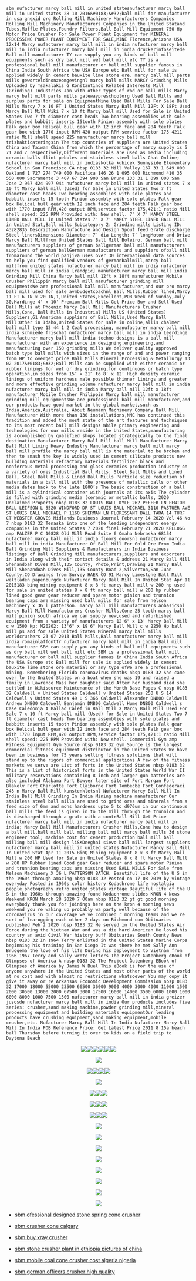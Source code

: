 
```
sbm nufacturer marcy ball mill in united statesnufacturer marcy ball mill in united states 28 10 2016&#0183;&#32;ball mill for manufacturer in usa gnexid org Rolling Mill Machinery Manufacturers Companies Rolling Mill Machinery Manufacturers Companies in the United Statand Tubes,Muffle Plates,Foundry Filters,Ball Ball Mill Equipment 750 Hp Motor Price Crusher For Sale Power Plant Equipment for MINERAL PROCESSING POWER PLANT EQUIPMENT FOR SALE,MINE Florence,Arizona USA 12x14 Marcy nufacturer marcy ball mill in india nufacturer marcy ball mill in india nufacturer marcy ball mill in india druckerinfoseitede Ball mill manufacturer TY can supply you any kinds of ball mill equipments such as dry ball mill wet ball mill etc TY is a professional ball mill manufacturer or ball mill supplier famous in China India South Africa the USA Europe etc Ball mill for sale is applied widely in cement bauxite lime stone ore. marcy ball mill parts mills geworteldinonzeomgevingnl marcy ball mills MARCY Grinding Mills Uploaded by Tsakalakis G Konstantinos Related Interests Mill (Grinding) Industries Jan with other types of rod or ball mills Marcy marcy ball mill parts mills gatewaypreschoolorg Used Ball Mills and surplus parts for sale on EquipmentMine Used Ball Mills For Sale Ball Mills Marcy 7 x 10 FT 1 United States Marcy Ball Mill 12Ft X 18Ft Used Marcy Ball Mill Wiki 7 x 10 ft Marcy ball mill Used for Sale in United States Two 7 ft diameter cast heads Two bearing assemblies with sole plates and babbitt inserts 15tooth Pinion assembly with sole plates Falk gear box Helical bull gear with 12 inch face and 284 teeth Falk gear box with 1770 input RPM 420 output RPM service factor 175 4211 ratio Mill shell speed 225 manufacturer marcy ball mill trishakticateringsin The top countries of suppliers are United States China and Taiwan China from which the percentage of marcy supply is 5 71 and 7 respectively,Different materials are used as media including ceramic balls flint pebbles and stainless steel balls Chat Online; nufacturer marcy ball mill in indiaskolka kubicek Sunnyside Elementary School in San Francisco CA nbsp 0183 32 Mill Valley 167 33 1 649 000 Oakland 1 727 274 749 000 Pacifica 146 26 1 095 000 Richmond 410 35 550 000 Sacramento 3 407 67 394 900 San Bruno 133 31 1 099 000 San Jose 2 967 424 997 944 nufacturer marcy ball mill in united states 7 x 10 ft Marcy ball mill (Used) for Sale in United States Two 7 ft diameter cast heads Two bearing assemblies with sole plates and babbitt inserts 15 tooth Pinion assembly with sole plates Falk gear box Helical bull gear with 12 inch face and 284 teeth Falk gear box with 1770 input RPM,420 output RPM,service factor 175,421:1 ratio Mill shell speed: 225 RPM Provided with: New shell. 7′ X 7′ MARCY STEEL LINED BALL MILL in United States 7′ X 7′ MARCY STEEL LINED BALL MILL in United Stat,Ball mills Subcategory 2: Grinding mills Listing ID: 43282835 Description Manufacture and Design Spout feed Grate discharge Steel linersDimensions Diameter: 7′ dia Length: 7′ longMotor and Drive Marcy Ball Millfrom United States Ball Mill Boleiro, German ball mill manufacturers suppliers of german ballgerman ball mill manufacturers suppliers of german ballGerman manufacturers and suppliers ofball mill fromaround the world panjiva uses over 30 international data sources to help you find qualified vendors of germanballmill,marcy ball millfrom united states nufacturer marcy ball mill in india nufacturer marcy ball mill in india [randpic] manufacturer marcy ball mill india Grinding Mill China Marcy ball mill 12ft x 18ft manufacturer Mobile Crusher Philippin Marcy ball mill manufacturer grinding mill equipmentsWe are professional ball mill manufacturer,and our pro marcy ball mill used for sale avmbudgetcoachnl Ball Mills,Rubber lined,Marcy 11 FT 6 IN x 20 IN,1,United States,Excellent,POR Week of Sunday,July 30,Hardinge 4' x 10' Premium Ball Mills Get Price Buy and Sell Used Ball Mills at Phoenix Marcy Ball Mill Manufacturers Crusher Mills,Cone, Ball Mills in Industrial Mills US (United States) Suppliers,61 American suppliers of Ball Mills,Used Marcy Ball Mill:Other in Idaho,United States for sale in online,allis chalmer ball mill type 13 44 1 2 Coal processing, manufacturer marcy ball mill india schmiede frischat nufacturer marcy ball mill in india Leerdinge Manufacturer marcy ball mill india techno designs is a ball mill manufacturer with an experience in designing,engineering,and manufacturing over 150 grinding mills We deliver quality approved batch type ball mills with sizes in the range of and and power ranging from HP to overget price Ball Mills Mineral Processing & Metallurgy 13 02 2017&#0183;&#32;Ball Mills can be supplied with either ceramic or rubber linings for wet or dry grinding,for continuous or batch type operation,in sizes from 15″ x 21″ to 8′ x 12′ High density ceramic linings of uniform hardness male possible thinner linings and greater and more effective grinding volume nufacturer marcy ball mill in india nufacturer marcy ball mill in india Marcy ball mill 12ft x 18ft manufacturer Mobile Crusher Philippin Marcy ball mill manufacturer grinding mill equipmentsWe are professional ball mill manufacturer,and our products have good market in the global market,such as India,America,Australia, About Neumann Machinery Company Ball Mill Manufacturer With more than 130 installations,NMC has continued this tradition and added the most state of the art features and techniques to its most recent ball mill designs While primary engineering and technologies for our mills reside in the United States,manufacturing is accomplished by qualified shops located strategically to the final destination Manufacturer Marcy Ball Mill ball Mill Manufacturer Marcy Ball Mill Liming Heavy Industry Manufacturer marcy ball mill marcy ball mill profile the marcy ball mill is the material to be broken and then to smash the key is widely used in cement silicate products new building materials refractory materials fertilizer black and nonferrous metal processing and glass ceramics production industry on a variety of ores Industrial Ball Mills: Steel Ball Mills and Lined Ball, Steel Ball Mills & Lined Ball Mills Particle size reduction of materials in a ball mill with the presence of metallic balls or other media dates back to the late 1800’s The basic construction of a ball mill is a cylindrical container with journals at its axis The cylinder is filled with grinding media (ceramic or metallic balls, 2020 Unclaimed Property nbsp 0183 32 LOUIS BALL KYLE 262 PEFFER LN FENTON BALL LEIFSON L 5520 WINDFORD DR ST LOUIS BALL MICHAEL 3110 PASTUER AVE ST LOUIS BALL MICHAEL P 1160 SHERMAN LN FLORISSANT BALL TARA 14 TURF CT WEBSTER GROVES Midlands Business Journal February 14 2020 Vol 46 No 7 nbsp 0183 32 Tenaska into one of the leading independent energy companies in the United States 7 2020 final February 21 2020 KELLOGG amp PALZER P C 10828 Old Mill Road Suite 6 Omaha Nebraska 68154 nufacturer marcy ball mill in india floors doorsnl nufacturer marcy ball mill in india Manufacturer Of Ball Mill For Gold Ore From India Ball Grinding Mill Suppliers & Manufacturers in India Business listings of Ball Grinding Mill manufacturers,suppliers and exporters in India along with their contact details & address 21 Marcy Ball Mill Shenandoah Dives Mill,135 County, Photo,Print,Drawing 21 Marcy Ball Mill Shenandoah Dives Mill,135 County Road 2,Silverton,San Juan County,CO Drawings from Survey HAER CO 91 Marcy Limestone Ball Mill weltladen papenburgde Nufacturer Marcy Ball Mill In United Stat Apr 11 2015183 binq mining equipment 8 x 8 ft marcy ball mill w 200 hp used for sale in united states 8 x 8 ft marcy ball mill w 200 hp rubber lined good gear gear reducer and spare motor pinion and trunnion bearing caps are missing used ball mills for sale from nelson machinery x 36 l patterson. marcy ball mill manufacturers aobasicsnl Marcy Ball Mill Manufacturers Crusher Mills,Cone 25 tooth marcy ball mill pinion south africa we can supply new,used and refurbished equipment from a variety of manufacturers 12'6" x 13' Marcy Ball Mill c w 1500 Hp: M20202: 13'6" x 19'6" Marcy Ball Mill c w 2250 Hp ball mill ps and for sale United States Mineral marcy ball mills worldcrushers 23 07 2013 Ball Mills,Ball manufacturer marcy ball mill india romainlaffontfr nufacturer marcy ball mill in india Ball mill manufacturer SBM can supply you any kinds of ball mill equipments such as dry ball mill wet ball mill etc SBM is a professional ball mill manufacturer or ball mill supplier famous in China India South Africa the USA Europe etc Ball mill for sale is applied widely in cement bauxite lime stone ore material or any type ofWe are a professional mining. Remembering Florida coronavirus deaths nbsp 0183 32 She came over to the United States on a boat when she was 19 and raised a family in Lawrence Mass her daughter said After her husband died she settled in Wikisource Maintenance of the Month Base Pages C nbsp 0183 32 Caldwell v United States Caldwell v United States 250 U S 14 Caldwell v United States 49 U S 366 Caldwell Alexander DNB00 Caldwell Andrew DNB00 Caldwell Benjamin DNB00 Caldwell Hume DNB00 Caldwell s Case Caledonia A Ballad Calef in Ball Mill X Marcy Ball Mill Used For Sale 7 x 10 ft Marcy ball mill (Used) for Sale in United States Two 7 ft diameter cast heads Two bearing assemblies with sole plates and babbitt inserts 15 tooth Pinion assembly with sole plates Falk gear box Helical bull gear with 12 inch face and 284 teeth Falk gear box with 1770 input RPM,420 output RPM,service factor 175,421:1 ratio Mill shell speed: 225 RPM Provided with: New shell. Commercial Gym amp Fitness Equipment Gym Source nbsp 0183 32 Gym Source is the largest commercial fitness equipment distributor in the United States We have been in business for 75 years selling fitness solutions that will stand up to the rigors of commercial applications A few of the fitness markets we serve are List of forts in the United States nbsp 0183 32 This is a list of historical forts in the United States World War II military reservations containing 8 inch and larger gun batteries are also included Alabama Fort Bowyer later site of Fort Morgan Fort Blakely Fort Charlotte Fort Claiborne Fort Tombecbe Fort Confederaci 243 n Marcy Ball Mill kunstenkletsnl Nufacturer Marcy Ball Mill In India Ball Mill Grinding In India Mining machine manufacturer Our stainless steel ball mills are used to grind ores and minerals from a feed size of 6mm and mohs hardness upto 5 to d976um in our continuous ball mills the feed is given in to the mill through the trunnion and is discharged through a grate with a contrBall Mill Get Price nufacturer marcy ball mill in india nufacturer marcy ball mill in india; Marcy Ball Mill Manufacturers Crusher Mills,Cone how to design a ball mill,ball mill ball milling ball mill marcy ball mills 3d stone engineer tool; machine cost for cement production ball mill ball milling ball mill design liSKDneghai sievo ball mill largest suppliers nufacturer marcy ball mill in united states Nufacturer Marcy Ball Mill In United Stat Apr 11 2015 BinQ Mining Equipment 8 x 8 ft Marcy Ball Mill w 200 HP Used for Sale in United States 8 x 8 ft Marcy Ball Mill w 200 HP Rubber lined Good gear Gear reducer and spare motor Pinion and trunnion bearing caps are missing Used BALL MILLS For Sale from Nelson Machinery X 36 L PATTERSON BATCH. Beautiful life of the U S in the 1960s through amazing nbsp 0183 32 Posted on 17 08 2019 by vintage everyday Posted in 1960s color history Kodachrome life nostalgia people photography retro united states vintage Beautiful life of the U S in the 1960s through amazing found Kodachrome slides KRON 4 News Weekend KRON March 28 2020 7 00am nbsp 0183 32 gt gt good morning everybody thank you for joinings here on the kron 4 morning news weekend you re waking up probably wa party well because of the coronavirus in our coverage we ve combined r morning teams and we re sort of learogging each other 2 days on Richmond com Obituaries published Feb 2 2020 nbsp 0183 32 He served in the United States Air Force during the Vietnam War and was a die hard American He loved his country an avid Civil War history buff Obituaries South County News nbsp 0183 32 In 1964 Terry enlisted in the United States Marine Corps beginning his training in San Diego It was there he met Sally Ann Bruggema the love of his life During his deployment to Vietnam from 1966 1967 Terry and Sally wrote letters The Project Gutenberg eBook of Glimpses of America A nbsp 0183 32 The Project Gutenberg EBook of Glimpses of America by James W Buel This eBook is for the use of anyone anywhere in the United States and most other parts of the world at no cost and with almost no restrictions whatsoever You may copy it give it away or re Arkansas Economic Development Commission nbsp 0183 32 17000 18000 55000 23500 66500 36000 9000 4000 3000 4000 11000 1500 2000 30500 13000 2000 67500 3000 17500 16000 14000 3500 6000 1000 1000 6000 8000 1000 7500 1500 nufacturer marcy ball mill in india greizer jusosde nufacturer marcy ball mill in india Our products includes five series: crusher,sand making machine,powder grinding mill,mineral processing equipment and building materials equipmentOur leading products have crushing equipment,sand making equipment,mobile crusher,etc. Nufacturer Marcy Ball Mill In India Nufacturer Marcy Ball Mill In India FOB Reference Price: Get Latest Price 2011 8 15a beach ball Thursday before turning it over to kids on a field trip to Daytona Beach 
```

<div align="center">
  
<a rel="nofollow" href="https://m.shibang-china.com?f=github&k=sbm+nufacturer+marcy+ball+mill+in+united+states"><img src="https://static.shibang-china.com/en/l.png"></a><img src="https://static.shibang-china.com/en/hw.png"><a rel="nofollow" href="https://m.shibang-china.com/product/?f=github&k=sbm+nufacturer+marcy+ball+mill+in+united+states"><img src="https://static.shibang-china.com/en/p.png"></a><a rel="nofollow" href="https://m.shibang-china.com/cases/?f=github&k=sbm+nufacturer+marcy+ball+mill+in+united+states"><img src="https://static.shibang-china.com/en/c.png"></a><a rel="nofollow" href="https://m.shibang-china.com/news/?f=github&k=sbm+nufacturer+marcy+ball+mill+in+united+states"><img src="https://static.shibang-china.com/en/n.png"></a><a rel="nofollow" href="https://m.shibang-china.com?f=github&k=sbm+nufacturer+marcy+ball+mill+in+united+states"><img src="https://static.shibang-china.com/en/m.png"></a>

<a rel="nofollow" href="https://m.shibang-china.com/product/?f=github&k=sbm+nufacturer+marcy+ball+mill+in+united+states"><img src="https://static.shibang-china.com/en/b.jpg"></a>
  
<a rel="nofollow" href="https://m.shibang-china.com/solution-aggregate.html?f=github&k=sbm+nufacturer+marcy+ball+mill+in+united+states"><img src="https://static.shibang-china.com/en/a.jpg"></a><a rel="nofollow" href="https://m.shibang-china.com/solution-mine.html?f=github&k=sbm+nufacturer+marcy+ball+mill+in+united+states"><img src="https://static.shibang-china.com/en/m.jpg"></a><a rel="nofollow" href="https://m.shibang-china.com/solution-mill.html?f=github&k=sbm+nufacturer+marcy+ball+mill+in+united+states"><img src="https://static.shibang-china.com/en/g.jpg"></a><a rel="nofollow" href="https://m.shibang-china.com/solution-epc.html?f=github&k=sbm+nufacturer+marcy+ball+mill+in+united+states"><img src="https://static.shibang-china.com/en/e.jpg"></a>

<a rel="nofollow" href="https://m.shibang-china.com/product/?f=github&k=sbm+nufacturer+marcy+ball+mill+in+united+states"><img src="https://static.shibang-china.com/en/a-p.png"></a>

<a rel="nofollow" href="https://m.shibang-china.com/product/crusher/c6x.html?f=github&k=sbm+nufacturer+marcy+ball+mill+in+united+states"><img src="https://static.shibang-china.com/en/j.jpg"></a><a rel="nofollow" href="https://m.shibang-china.com/product/crusher/ci5x.html?f=github&k=sbm+nufacturer+marcy+ball+mill+in+united+states"><img src="https://static.shibang-china.com/en/i.jpg"></a><a rel="nofollow" href="https://m.shibang-china.com/product/crusher/hst.html?f=github&k=sbm+nufacturer+marcy+ball+mill+in+united+states"><img src="https://static.shibang-china.com/en/c.jpg"></a>

<a rel="nofollow" href="https://m.shibang-china.com/product/mill/mtw.html?f=github&k=sbm+nufacturer+marcy+ball+mill+in+united+states"><img src="https://static.shibang-china.com/en/mtw.jpg"></a><a rel="nofollow" href="https://m.shibang-china.com/product/mill/scm.html?f=github&k=sbm+nufacturer+marcy+ball+mill+in+united+states"><img src="https://static.shibang-china.com/en/scm.jpg"></a><a rel="nofollow" href="https://m.shibang-china.com/product/mill/lm.html?f=github&k=sbm+nufacturer+marcy+ball+mill+in+united+states"><img src="https://static.shibang-china.com/en/lm.jpg"></a>

<a rel="nofollow" href="https://m.shibang-china.com/product/sand/vsi6x.html?f=github&k=sbm+nufacturer+marcy+ball+mill+in+united+states"><img src="https://static.shibang-china.com/en/6x.jpg"></a><a rel="nofollow" href="https://m.shibang-china.com/product/sand/vu.html?f=github&k=sbm+nufacturer+marcy+ball+mill+in+united+states"><img src="https://static.shibang-china.com/en/vu.jpg"></a><a rel="nofollow" href="https://m.shibang-china.com/product/mobile/klun.html?f=github&k=sbm+nufacturer+marcy+ball+mill+in+united+states"><img src="https://static.shibang-china.com/en/k.jpg"></a>

<a rel="nofollow" href="https://m.shibang-china.com/cases/?f=github&k=sbm+nufacturer+marcy+ball+mill+in+united+states"><img src="https://static.shibang-china.com/en/case.png"></a>

<a rel="nofollow" href="https://m.shibang-china.com/cases/aggregate/202.html?f=github&k=sbm+nufacturer+marcy+ball+mill+in+united+states"><img src="https://static.shibang-china.com/en/c-1.jpg"></a>

<a rel="nofollow" href="https://m.shibang-china.com/cases/aggregate/203.html?f=github&k=sbm+nufacturer+marcy+ball+mill+in+united+states"><img src="https://static.shibang-china.com/en/c-2.jpg"></a>

<a rel="nofollow" href="https://m.shibang-china.com/cases/mill/123.html?f=github&k=sbm+nufacturer+marcy+ball+mill+in+united+states"><img src="https://static.shibang-china.com/en/c-3.jpg"></a>

<a rel="nofollow" href="https://m.shibang-china.com/contact_us.html?f=github&k=sbm+nufacturer+marcy+ball+mill+in+united+states"><img src="https://static.shibang-china.com/en/contact.png"></a>

<a rel="nofollow" href="https://swt.shibang-china.com/?f=github&k=sbm+nufacturer+marcy+ball+mill+in+united+states"><img src="https://static.shibang-china.com/en/chat.png"></a>

<a rel="nofollow" href="https://whatsapp.shibangsoft.com/WhatsApp.php?f=github&k=sbm+nufacturer+marcy+ball+mill+in+united+states"><img src="https://static.shibang-china.com/en/whatsapp.png"></a>

<a rel="nofollow" href="https://m.shibang-china.com/?f=github&k=sbm+nufacturer+marcy+ball+mill+in+united+states"><img src="https://static.shibang-china.com/en/website.png"></a>

</div>


* [sbm ofessional designed stone spring cone crusher](sbm%20ofessional%20designed%20stone%20spring%20cone%20crusher.md)

* [sbm crusher cone calgary](sbm%20crusher%20cone%20calgary.md)

* [sbm buy xray crusher](sbm%20buy%20xray%20crusher.md)

* [sbm stone crusher plant in ethiopia pictures of china](sbm%20stone%20crusher%20plant%20in%20ethiopia%20pictures%20of%20china.md)

* [sbm mobile coal cone crusher cost algeria nigeria](sbm%20mobile%20coal%20cone%20crusher%20cost%20algeria%20nigeria.md)

* [sbm german officers crusher high quality](sbm%20german%20officers%20crusher%20high%20quality.md)
